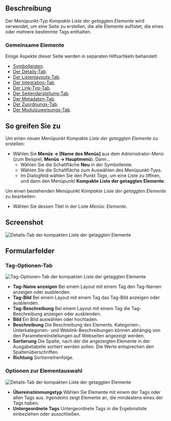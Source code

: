 <!-- Filename: Help4.x:Menu_Item:_Compact_List_of_Tagged_Items / Display title: Kompakte Liste der getaggten Elemente -->

## Beschreibung

Der Menüpunkt-Typ *Kompakte Liste der getaggten Elemente* wird verwendet, um eine Seite zu erstellen, die alle Elemente auflistet, die eines oder mehrere bestimmte Tags enthalten.

### Gemeinsame Elemente

Einige Aspekte dieser Seite werden in separaten Hilfsartikeln behandelt:

* [Symbolleisten](jdocmanual?article=help/common-elements/toolbars).
* [Der Details-Tab](jdocmanual?article=help/menu-items-common/menu-item-details).
* [Der Listenlayouts-Tab](jdocmanual?article=help/menu-items-common/menu-item-list-layouts).
* [Der Integration-Tab](jdocmanual?article=help/menu-items-common/menu-item-integration).
* [Der Link-Typ-Tab](jdocmanual?article=help/menu-items-common/menu-item-link-type).
* [Der Seitendarstellung-Tab](jdocmanual?article=help/menu-items-common/menu-item-page-display).
* [Der Metadaten-Tab](jdocmanual?article=help/menu-items-common/menu-item-metadata).
* [Der Zuordnungs-Tab](jdocmanual?article=help/common-elements/edit-associations).
* [Der Modulzuweisungs-Tab](jdocmanual?article=help/menu-items-common/menu-item-module-assignment).

## So greifen Sie zu

Um einen neuen Menüpunkt *Kompakte Liste der getaggten Elemente* zu erstellen:

- Wählen Sie **Menüs → \[Name des Menüs\]** aus dem Administrator-Menü (zum Beispiel, **Menüs → Hauptmenü**). Dann...
  - Wählen Sie die Schaltfläche **Neu** in der Symbolleiste.
  - Wählen Sie die Schaltfläche zum Auswählen des Menüpunkt-Typs.
  - Im Dialogfeld wählen Sie den Punkt *Tags*, um eine Liste zu öffnen, und dann den Menüpunkt **Kompakte Liste der getaggten Elemente**.

Um einen bestehenden Menüpunkt *Kompakte Liste der getaggten Elemente* zu bearbeiten:

- Wählen Sie dessen Titel in der Liste *Menüs: Elemente*.

## Screenshot

![Details-Tab der kompakten Liste der getaggten Elemente](../../../de/images/menu-items/tags-compact-list-of-tagged-items-details-tab.png)

## Formularfelder

### Tag-Optionen-Tab

![Tag-Optionen-Tab der kompakten Liste der getaggten Elemente](../../../de/images/menu-items/tags-compact-list-of-tagged-items-tag-options-tab.png)

- **Tag-Name anzeigen** Bei einem Layout mit einem Tag den Tag-Namen anzeigen oder ausblenden.
- **Tag-Bild** Bei einem Layout mit einem Tag das Tag-Bild anzeigen oder ausblenden.
- **Tag-Beschreibung** Bei einem Layout mit einem Tag die Tag-Beschreibung anzeigen oder ausblenden.
- **Bild** Ein Bild auswählen oder hochladen.
- **Beschreibung** Die Beschreibung des Elements. Kategorien-, Unterkategorien- und Weblink-Beschreibungen können abhängig von den Parametereinstellungen auf Webseiten angezeigt werden.
- **Sortierung** Die Spalte, nach der die angezeigten Elemente in der Ausgabetabelle sortiert werden sollen. Die Werte entsprechen den Spaltenüberschriften.
- **Richtung** Sortierreihenfolge.

### Optionen zur Elementauswahl

![Details-Tab der kompakten Liste der getaggten Elemente](../../../de/images/menu-items/tags-compact-list-of-tagged-items-item-selection-options-tab.png)

- **Übereinstimmungstyp** Wählen Sie Elemente mit einem der Tags oder allen Tags aus. *Irgendeins* zeigt Elemente an, die mindestens eines der Tags haben.
- **Untergeordnete Tags** Untergeordnete Tags in die Ergebnisliste einbeziehen oder ausschließen.
